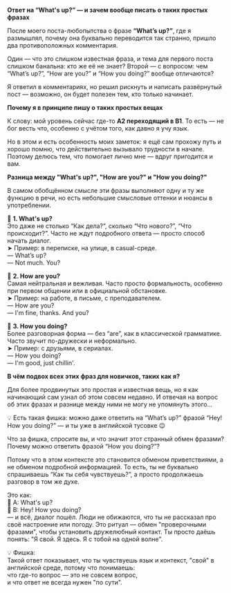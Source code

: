**Ответ на “What's up?” — и зачем вообще писать о таких простых фразах**

После моего поста-любопытства о фразе **“What’s up?”**, где я размышлял, почему она буквально переводится так странно, пришло два противоположных комментария.

Один — что это слишком известная фраза, и тема для первого поста слишком банальна: кто же её не знает? Второй — с вопросом: чем “What’s up?”, “How are you?” и “How you doing?” вообще отличаются?

Я ответил в комментариях, но решил рискнуть и написать развёрнутый пост — возможно, он будет полезен тем, кто только начинает.

**Почему я в принципе пишу о таких простых вещах**

К слову: мой уровень сейчас где-то **A2 переходящий в B1**. То есть — не бог весть что, особенно с учётом того, как давно я учу язык.

Но в этом и есть особенность моих заметок: я ещё сам прохожу путь и хорошо помню, что действительно вызывало трудности в начале. Поэтому делюсь тем, что помогает лично мне — вдруг пригодится и вам.

**Разница между "What's up?", "How are you?" и "How you doing?"**

В самом обобщённом смысле эти фразы выполняют одну и ту же функцию в речи, но есть небольшие смысловые оттенки и нюансы в употреблении.

💬 **1. What's up?**  
Это даже не столько “Как дела?”, сколько “Что нового?”, “Что происходит?”. Часто не ждут подробного ответа — просто способ начать диалог.  
➤ Пример: в переписке, на улице, в casual-среде.  
— What’s up?  
— Not much. You?

💬 **2. How are you?**  
Самая нейтральная и вежливая. Часто просто формальность, особенно при первом общении или в официальной обстановке.  
➤ Пример: на работе, в письме, с преподавателем.  
— How are you?  
— I'm fine, thanks. And you?

💬 **3. How you doing?**  
Более разговорная форма — без “are”, как в классической грамматике. Часто звучит по-дружески и неформально.   
➤ Пример: с друзьями, в сериалах.  
— How you doing?  
— I'm good, just chillin'.

**В чём подвох всех этих фраз для новичков, таких как я?**

Для более продвинутых это простая и известная вещь, но я как начинающий сам узнал об этом совсем недавно. И отвечая на вопрос об этих фразах и разнице между ними не могу не упомянуть этого...

💡 Есть такая фишка: можно даже ответить на “What’s up?” фразой “Hey! How you doing?” — и ты уже в английской тусовке 😉

Что за фишка, спросите вы, и что значит этот странный обмен фразами? Почему можно ответить фразой “How you doing?”?

Потому что в этом контексте это становится обменом приветствиями, а не обменом подробной информацией. То есть, ты не буквально спрашиваешь “Как ты себя чувствуешь?”, а просто продолжаешь разговор в том же духе.

Это как:  
👤 A: What's up?  
👤 B: Hey! How you doing?  
— и всё, диалог пошёл. Люди не обижаются, что ты не рассказал про своё настроение или погоду. Это ритуал — обмен "проверочными фразами", чтобы установить дружелюбный контакт. Ты просто даёшь понять: "Я свой. Я здесь. Я с тобой на одной волне".

💡 Фишка:  
Такой ответ показывает, что ты чувствуешь язык и контекст, "свой" в английской среде, потому что понимаешь:  
что где-то вопрос — это не совсем вопрос,  
и что ответ не всегда нужен "по сути".

